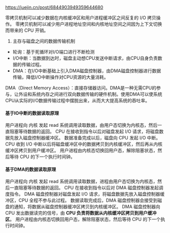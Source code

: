 https://juejin.cn/post/6844903949359644680




零拷贝机制可以减少数据在内核缓冲区和用户进程缓冲区之间反复的 I/O 拷贝操作。
零拷贝机制可以减少用户进程地址空间和内核地址空间之间因为上下文切换而带来的 CPU 开销。


1. 主存与磁盘之间的数据传输机制

- 轮询：基于死循环对I/O端口进行不断检测
- I/O中断：当数据到达时，磁盘主动想CPU发送中断请求，由CPU自身负责数据的传输过程。
- DMA：在I/O中断基础上引入DMA磁盘控制器，由DMA磁盘控制器进行数据传输，降低I/O中断操作对CPU资源的大量消耗。

DMA（Direct Memory Access）：直接存储器访问。DMA是一种无需CPU的参与，让外设和系统内存之间进行双向数据传输的硬件机制。使用DMA可以使系统CPU从实际的I/O数据传输过程中摆脱出来，从而大大提高系统的吞吐率。

#### 基于IO中断的数据读取原理

用户进程向 内核 发起 read 系统调用读取数据，由用户态切换为内核态，然后一直阻塞等待数据的返回。
CPU 在接收到指令以后对磁盘发起 I/O 请求，将磁盘数据先放入磁盘控制器缓冲区。
数据准备完成以后，磁盘向 CPU 发起 I/O 中断。
CPU 收到 I/O 中断以后将磁盘缓冲区中的数据拷贝到内核缓冲区，然后再从内核缓冲区拷贝到用户缓冲区。
用户进程由内核态切换回用户态，解除阻塞状态，然后等待 CPU 的下一个执行时间钟。

#### 基于DMA的数据读取原理
用户进程向 内核 发起 read 系统调用读取数据，进程由用户态切换为内核态，然后一直阻塞等待数据的返回。
CPU 在接收到指令以后对 DMA 磁盘控制器发起调度指令。
DMA 磁盘控制器对磁盘发起 I/O 请求，将磁盘数据先放入磁盘控制器缓冲区，CPU 全程不参与此过程。
数据读取完成后，DMA 磁盘控制器会接受到磁盘的通知，将数据从磁盘控制器缓冲区拷贝到内核缓冲区。
DMA 磁盘控制器向 CPU 发出数据读完的信号，由 **CPU 负责将数据从内核缓冲区拷贝到用户缓冲区**。
用户进程由内核态切换回用户态，解除阻塞状态，然后等待 CPU 的下一个执行时间钟。
